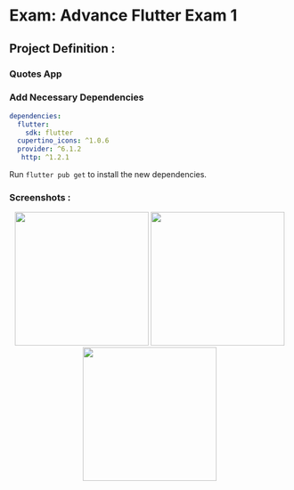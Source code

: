 # Exam: Advance Flutter Exam 1

## Project Definition :
### Quotes App

### Add Necessary Dependencies

```yaml
dependencies:
  flutter:
    sdk: flutter
  cupertino_icons: ^1.0.6
  provider: ^6.1.2
   http: ^1.2.1

```

Run `flutter pub get` to install the new dependencies.

### Screenshots :

  <p align='center'>
  <img src='https://github.com/Dipalig971/json_exam/assets/143181151/42e529f0-eec1-4630-99e0-63717125433b' width=240>
  <img src='https://github.com/Dipalig971/json_exam/assets/143181151/f1d5f6bd-8d48-4f76-9080-1fbf5d6ef4ab' width=240>
     <img src='https://github.com/Dipalig971/json_exam/assets/143181151/c7bf4cc7-e51d-4de2-9ece-940f63d759f4' width=240>
</p>
